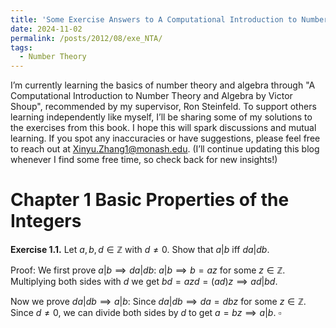 ```yaml
---
title: 'Some Exercise Answers to A Computational Introduction to Number Theory and Algebra by Victor Shoup (2nd Ed)'
date: 2024-11-02
permalink: /posts/2012/08/exe_NTA/
tags:
  - Number Theory
---
```

I’m currently learning the basics of number theory and algebra through "A Computational Introduction to Number Theory and Algebra by Victor Shoup", recommended by my supervisor, Ron Steinfeld. To support others learning independently like myself, I’ll be sharing some of my solutions to the exercises from this book. I hope this will spark discussions and mutual learning. If you spot any inaccuracies or have suggestions, please feel free to reach out at Xinyu.Zhang1@monash.edu. (I’ll continue updating this blog whenever I find some free time, so check back for new insights!)

Chapter 1 Basic Properties of the Integers
===
**Exercise 1.1.** Let $a, b, d \in \mathbb{Z}$ with $d \neq 0$. Show that $a | b$ iff $da | db$.

Proof: We first prove $a|b \implies da|db$: $a|b \implies b = az$ for some $z \in \mathbb{Z}$. Multiplying both sides with $d$ we get $bd = azd = (ad)z \implies ad | bd$. 

Now we prove $da | db \implies a | b$: Since $da | db \implies da = dbz$ for some $z \in \mathbb{Z}$. Since $d \neq 0$, we can divide both sides by $d$ to get $a = bz \implies a | b$. $\square$


